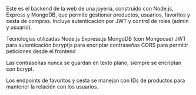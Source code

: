 Este es el backend de la web de una joyería, construido con Node.js, Express y MongoDB, que permite gestionar productos, usuarios, favoritos y cesta de compras. Incluye autenticación por JWT y control de roles (admin y usuario).



Tecnologías utilizadas
Node.js
Express.js
MongoDB (con Mongoose)
JWT para autenticación
bcryptjs para encriptar contraseñas
CORS para permitir peticiones desde el frontend



Las contraseñas nunca se guardan en texto plano, siempre se encriptan con bcrypt.

Los endpoints de favoritos y cesta se manejan con IDs de productos para mantener la relación con los usuarios.


